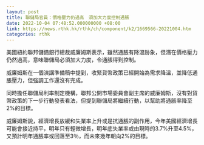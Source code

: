 ```yaml
---
layout: post
title: 聯儲局官員：價格壓力仍過高　須加大力度控制通脹
date: 2022-10-04 07:48:52.000000000 +08:00
link: https://news.rthk.hk/rthk/ch/component/k2/1669566-20221004.htm
categories: rthk
---
```


美國紐約聯邦儲備銀行總裁威廉姆斯表示，雖然通脹有降溫跡象，但潛在價格壓力仍然過高，意味聯儲局必須加大力度，令通脹得到控制。

威廉姆斯在一個演講準備稿中提到，收緊貨幣政策已經開始為需求降溫，並降低通脹壓力，但強調工作還沒有完成。

同時擔任聯儲局利率制定機構，聯邦公開市場委員會副主席的威廉姆斯，沒有對貨幣政策的下一步行動發表看法，但提到聯儲局將繼續行動，以幫助將通脹率降至2%的目標。

威廉姆斯說，經濟增長放緩和失業率上升或是抗通脹的副作用，今年美國經濟增長可能會接近持平，明年只有輕微增長，明年底失業率或由現時的3.7%升至4.5%，又預計明年通脹率或回落至3％，而未來幾年朝向2%的目標。
